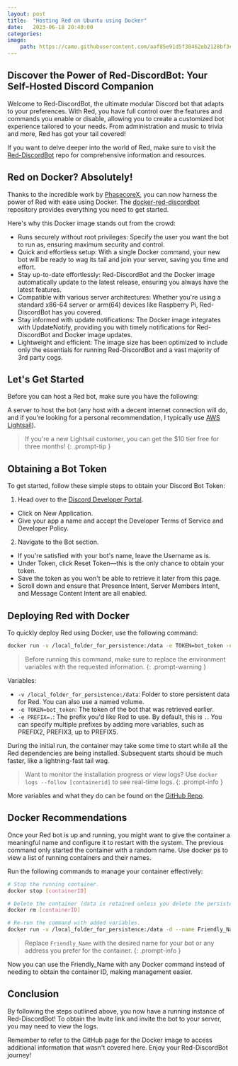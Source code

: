 ```yaml
---
layout: post
title:  "Hosting Red on Ubuntu using Docker"
date:   2023-06-18 20:40:00
categories:
image:
    path: https://camo.githubusercontent.com/aaf85e91d5f38462eb2128bf3c0c807d7129f745b88f808d4108364e6156e7f5/68747470733a2f2f696d6775722e636f6d2f705931575546582e706e67
---
```


## Discover the Power of Red-DiscordBot: Your Self-Hosted Discord Companion
Welcome to Red-DiscordBot, the ultimate modular Discord bot that adapts to your preferences. With Red, you have full control over the features and commands you enable or disable, allowing you to create a customized bot experience tailored to your needs. From administration and music to trivia and more, Red has got your tail covered!

If you want to delve deeper into the world of Red, make sure to visit the <a href="https://github.com/Cog-Creators/Red-DiscordBot" target="_blank">Red-DiscordBot</a> repo for comprehensive information and resources.

## Red on Docker? Absolutely!
Thanks to the incredible work by <a href="https://github.com/PhasecoreX" target="_blank">PhasecoreX</a>, you can now harness the power of Red with ease using Docker. The <a href="https://github.com/PhasecoreX/docker-red-discordbot" target="_blank">docker-red-discordbot</a> repository provides everything you need to get started.

Here's why this Docker image stands out from the crowd:

- Runs securely without root privileges: Specify the user you want the bot to run as, ensuring maximum security and control.
- Quick and effortless setup: With a single Docker command, your new bot will be ready to wag its tail and join your server, saving you time and effort.
- Stay up-to-date effortlessly: Red-DiscordBot and the Docker image automatically update to the latest release, ensuring you always have the latest features.
- Compatible with various server architectures: Whether you're using a standard x86-64 server or arm(64) devices like Raspberry Pi, Red-DiscordBot has you covered.
- Stay informed with update notifications: The Docker image integrates with UpdateNotify, providing you with timely notifications for Red-DiscordBot and Docker image updates.
- Lightweight and efficient: The image size has been optimized to include only the essentials for running Red-DiscordBot and a vast majority of 3rd party cogs.

## Let's Get Started
Before you can host a Red bot, make sure you have the following:

A server to host the bot (any host with a decent internet connection will do, and if you're looking for a personal recommendation, I typically use <a href="https://aws.amazon.com/lightsail/" target="_blank">AWS Lightsail</a>).
> If you're a new Lightsail customer, you can get the $10 tier free for three months!
{: .prompt-tip }

## Obtaining a Bot Token
To get started, follow these simple steps to obtain your Discord Bot Token:

1. Head over to the <a href="https://discord.com/developers/applications" target="_blank">Discord Developer Portal</a>.
 - Click on New Application.
 - Give your app a name and accept the Developer Terms of Service and Developer Policy.
2. Navigate to the Bot section.
 - If you're satisfied with your bot's name, leave the Username as is.
 - Under Token, click Reset Token—this is the only chance to obtain your token.
 - Save the token as you won't be able to retrieve it later from this page.
 - Scroll down and ensure that Presence Intent, Server Members Intent, and Message Content Intent are all enabled.

## Deploying Red with Docker
To quickly deploy Red using Docker, use the following command:

```bash
docker run -v /local_folder_for_persistence:/data -e TOKEN=bot_token -e PREFIX=. phasecorex/red-discordbot
```

> Before running this command, make sure to replace the environment variables with the requested information.
{: .prompt-warning }

Variables:

- `-v /local_folder_for_persistence:/data`: Folder to store persistent data for Red. You can also use a named volume.
- `-e TOKEN=bot_token`: The token of the bot that was retrieved earlier.
- `-e PREFIX=.`: The prefix you'd like Red to use. By default, this is `.`. You can specify multiple prefixes by adding more variables, such as PREFIX2, PREFIX3, up to PREFIX5.

During the initial run, the container may take some time to start while all the Red dependencies are being installed. Subsequent starts should be much faster, like a lightning-fast tail wag.

> Want to monitor the installation progress or view logs? Use `docker logs --follow [containerid]` to see real-time logs.
{: .prompt-info }

More variables and what they do can be found on the <a href="https://github.com/PhasecoreX/docker-red-discordbot" target="_blank">GitHub Repo</a>.

## Docker Recommendations
Once your Red bot is up and running, you might want to give the container a meaningful name and configure it to restart with the system. The previous command only started the container with a random name. Use docker ps to view a list of running containers and their names.

Run the following commands to manage your container effectively:

```bash
# Stop the running container.
docker stop [containerID]

# Delete the container (data is retained unless you delete the persistence folder).
docker rm [containerID]

# Re-run the command with added variables.
docker run -v /local_folder_for_persistence:/data -d --name Friendly_Name --restart unless-stopped phasecorex/red-discordbot
```

> Replace `Friendly_Name` with the desired name for your bot or any address you prefer for the container.
{: .prompt-info }

Now you can use the Friendly_Name with any Docker command instead of needing to obtain the container ID, making management easier.

## Conclusion
By following the steps outlined above, you now have a running instance of Red-DiscordBot! To obtain the Invite link and invite the bot to your server, you may need to view the logs.

Remember to refer to the GitHub page for the Docker image to access additional information that wasn't covered here. Enjoy your Red-DiscordBot journey!
